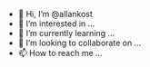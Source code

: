 - 👋 Hi, I’m @allankost
- 👀 I’m interested in ...
- 🌱 I’m currently learning ...
- 💞️ I’m looking to collaborate on ...
- 📫 How to reach me ...

<!---
allankost/allankost is a ✨ special ✨ repository because its `README.md` (this file) appears on your GitHub profile.
You can click the Preview link to take a look at your changes.
--->
